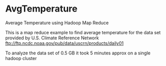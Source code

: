 # AvgTemperature
Average Temperature using Hadoop Map Reduce

This is a map reduce example to find average temperature for the data
set provided by  U.S. Climate Reference Network
 ftp://ftp.ncdc.noaa.gov/pub/data/uscrn/products/daily01

To analyze the data set of 0.5 GB it took 5 minutes approx on a single
hadoop cluster
